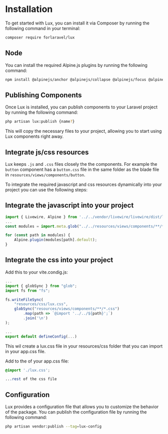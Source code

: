 # Installation
To get started with Lux, you can install it via Composer by running the following command in your terminal:

```bash
composer require forlaravel/lux
```
## Node
You can install the required Alpine.js plugins by running the following command:

```bash
npm install @alpinejs/anchor @alpinejs/collapse @alpinejs/focus @alpinejs/persist @alpinejs/mask
```


## Publishing Components
Once Lux is installed, you can publish components to your Laravel project by running the following command:

```bash
php artisan lux:publish {name?}
```

This will copy the necessary files to your project, allowing you to start using Lux components right away.

## Integrate js/css resources
Lux keeps ``.js`` and ``.css`` files closely the the components. For example the ``button`` component has a ``button.css`` file in the same folder as the blade file in ```resources/views/components/button```. 

To integrate the required javascript and css resources dynamically into your project you can use the following steps:

## Integrate the javascript into your project
```javascript
import { Livewire, Alpine } from '../../vendor/livewire/livewire/dist/livewire.esm';
...
const modules = import.meta.glob("../../resources/views/components/**/*.js", { eager: true });

for (const path in modules) {
    Alpine.plugin(modules[path].default);
}
```

## Integrate the css into your project
Add this to your vite.condig.js:
```javascript
...
import { globSync } from "glob";
import fs from "fs";

fs.writeFileSync(
    "resources/css/lux.css",
    globSync("resources/views/components/**/*.css")
        .map(path => `@import '../../${path}';`)
        .join('\n')
);

...
export default defineConfig(...)
```
This wil create a lux.css file in your resources/css folder that you can import in your app.css file.

Add to the of your app.css file:
```css
@import './lux.css';

...rest of the css file
```


## Configuration
Lux provides a configuration file that allows you to customize the behavior of the package. You can publish the configuration file by running the following command:

```bash
php artisan vendor:publish --tag=lux-config
```

